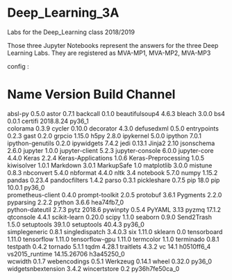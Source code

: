 # Deep_Learning_3A
Labs for the Deep_Learning class 2018/2019

Those three Jupyter Notebooks represent the answers for the three Deep Learning Labs.
They are registered as MVA-MP1, MVA-MP2, MVA-MP3

config :
# Name                    Version                   Build  Channel
absl-py                   0.5.0                     <pip>
astor                     0.7.1                     <pip>
backcall                  0.1.0                     <pip>
beautifulsoup4            4.6.3                     <pip>
bleach                    3.0.0                     <pip>
bs4                       0.0.1                     <pip>
certifi                   2018.8.24                py36_1  
colorama                  0.3.9                     <pip>
cycler                    0.10.0                    <pip>
decorator                 4.3.0                     <pip>
defusedxml                0.5.0                     <pip>
entrypoints               0.2.3                     <pip>
gast                      0.2.0                     <pip>
grpcio                    1.15.0                    <pip>
h5py                      2.8.0                     <pip>
ipykernel                 5.0.0                     <pip>
ipython                   7.0.1                     <pip>
ipython-genutils          0.2.0                     <pip>
ipywidgets                7.4.2                     <pip>
jedi                      0.13.1                    <pip>
Jinja2                    2.10                      <pip>
jsonschema                2.6.0                     <pip>
jupyter                   1.0.0                     <pip>
jupyter-client            5.2.3                     <pip>
jupyter-console           6.0.0                     <pip>
jupyter-core              4.4.0                     <pip>
Keras                     2.2.4                     <pip>
Keras-Applications        1.0.6                     <pip>
Keras-Preprocessing       1.0.5                     <pip>
kiwisolver                1.0.1                     <pip>
Markdown                  3.0.1                     <pip>
MarkupSafe                1.0                       <pip>
matplotlib                3.0.0                     <pip>
mistune                   0.8.3                     <pip>
nbconvert                 5.4.0                     <pip>
nbformat                  4.4.0                     <pip>
nltk                      3.4                       <pip>
notebook                  5.7.0                     <pip>
numpy                     1.15.2                    <pip>
pandas                    0.23.4                    <pip>
pandocfilters             1.4.2                     <pip>
parso                     0.3.1                     <pip>
pickleshare               0.7.5                     <pip>
pip                       18.0                      <pip>
pip                       10.0.1                   py36_0  
prometheus-client         0.4.0                     <pip>
prompt-toolkit            2.0.5                     <pip>
protobuf                  3.6.1                     <pip>
Pygments                  2.2.0                     <pip>
pyparsing                 2.2.2                     <pip>
python                    3.6.6                hea74fb7_0  
python-dateutil           2.7.3                     <pip>
pytz                      2018.6                    <pip>
pywinpty                  0.5.4                     <pip>
PyYAML                    3.13                      <pip>
pyzmq                     17.1.2                    <pip>
qtconsole                 4.4.1                     <pip>
scikit-learn              0.20.0                    <pip>
scipy                     1.1.0                     <pip>
seaborn                   0.9.0                     <pip>
Send2Trash                1.5.0                     <pip>
setuptools                39.1.0                    <pip>
setuptools                40.4.3                   py36_0  
simplegeneric             0.8.1                     <pip>
singledispatch            3.4.0.3                   <pip>
six                       1.11.0                    <pip>
sklearn                   0.0                       <pip>
tensorboard               1.11.0                    <pip>
tensorflow                1.11.0                    <pip>
tensorflow-gpu            1.11.0                    <pip>
termcolor                 1.1.0                     <pip>
terminado                 0.8.1                     <pip>
testpath                  0.4.2                     <pip>
tornado                   5.1.1                     <pip>
tqdm                      4.28.1                    <pip>
traitlets                 4.3.2                     <pip>
vc                        14.1                 h0510ff6_4  
vs2015_runtime            14.15.26706          h3a45250_0  
wcwidth                   0.1.7                     <pip>
webencodings              0.5.1                     <pip>
Werkzeug                  0.14.1                    <pip>
wheel                     0.32.0                   py36_0  
widgetsnbextension        3.4.2                     <pip>
wincertstore              0.2              py36h7fe50ca_0  
